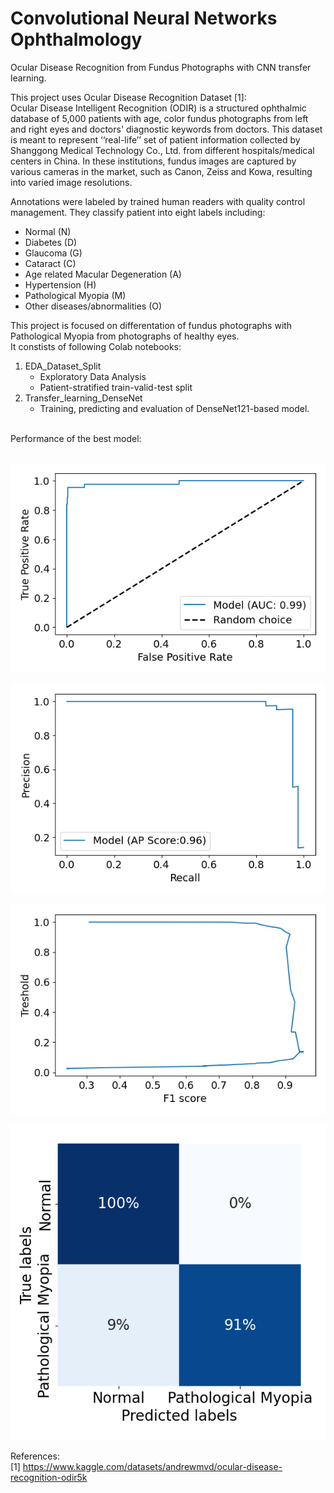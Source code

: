 # Convolutional Neural Networks Ophthalmology
Ocular Disease Recognition from Fundus Photographs with CNN transfer learning.

This project uses Ocular Disease Recognition Dataset [1]: <br>
Ocular Disease Intelligent Recognition (ODIR) is a structured ophthalmic database of 5,000 patients with age, color fundus photographs from left and right eyes and doctors' diagnostic keywords from doctors. This dataset is meant to represent ‘‘real-life’’ set of patient information collected by Shanggong Medical Technology Co., Ltd. from different hospitals/medical centers in China. In these institutions, fundus images are captured by various cameras in the market, such as Canon, Zeiss and Kowa, resulting into varied image resolutions.

Annotations were labeled by trained human readers with quality control management. They classify patient into eight labels including:

* Normal (N)
* Diabetes (D)
* Glaucoma (G)
* Cataract (C)
* Age related Macular Degeneration (A)
* Hypertension (H)
* Pathological Myopia (M)
* Other diseases/abnormalities (O)


This project is focused on differentation of fundus photographs with Pathological Myopia from photographs of healthy eyes. <br>
It constists of following Colab notebooks: 
1. EDA_Dataset_Split 
    - Exploratory Data Analysis 
    - Patient-stratified train-valid-test split 
2. Transfer_learning_DenseNet 
    - Training, predicting and evaluation of DenseNet121-based model.

<br>
Performance of the best model: <br>
<br>

![Alt text](https://github.com/SylwiaNowakowska/Convolutional_Neural_Networks_Ophthalmology/blob/master/Model_1_AUROC.png)
<br>

![Alt text](https://github.com/SylwiaNowakowska/Convolutional_Neural_Networks_Ophthalmology/blob/master/Model_1_precision_recall.png)
<br>

![Alt text](https://github.com/SylwiaNowakowska/Convolutional_Neural_Networks_Ophthalmology/blob/master/Model_1_f1_tresh.png)
<br>

![Alt text](https://github.com/SylwiaNowakowska/Convolutional_Neural_Networks_Ophthalmology/blob/master/Model_1_cf_matrix.png)


References: <br>
[1] https://www.kaggle.com/datasets/andrewmvd/ocular-disease-recognition-odir5k
